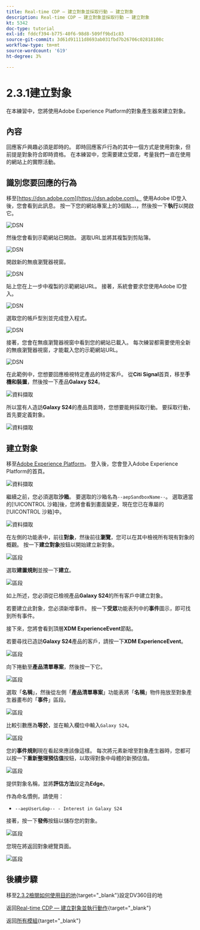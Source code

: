 ```yaml
---
title: Real-time CDP — 建立對象並採取行動 — 建立對象
description: Real-time CDP — 建立對象並採取行動 — 建立對象
kt: 5342
doc-type: tutorial
exl-id: fddcf394-b775-40f6-98d8-509ff9bd1c83
source-git-commit: 3d61d91111d8693ab031fbd7b26706c02818108c
workflow-type: tm+mt
source-wordcount: '619'
ht-degree: 3%

---
```


# 2.3.1建立對象

在本練習中，您將使用Adobe Experience Platform的對象產生器來建立對象。

## 內容

回應客戶興趣必須是即時的。 即時回應客戶行為的其中一個方式是使用對象，但前提是對象符合即時資格。 在本練習中，您需要建立受眾，考量我們一直在使用的網站上的實際活動。

## 識別您要回應的行為

移至[https://dsn.adobe.com](https://dsn.adobe.com)。 使用Adobe ID登入後，您會看到此訊息。 按一下您的網站專案上的3個點&#x200B;**...**，然後按一下&#x200B;**執行**&#x200B;以開啟它。

![DSN](./../../datacollection/dc1.1/images/web8.png)

然後您會看到示範網站已開啟。 選取URL並將其複製到剪貼簿。

![DSN](../../../getting-started/gettingstarted/images/web3.png)

開啟新的無痕瀏覽器視窗。

![DSN](../../../getting-started/gettingstarted/images/web4.png)

貼上您在上一步中複製的示範網站URL。 接著，系統會要求您使用Adobe ID登入。

![DSN](../../../getting-started/gettingstarted/images/web5.png)

選取您的帳戶型別並完成登入程式。

![DSN](../../../getting-started/gettingstarted/images/web6.png)

接著，您會在無痕瀏覽器視窗中看到您的網站已載入。 每次練習都需要使用全新的無痕瀏覽器視窗，才能載入您的示範網站URL。

![DSN](../../../getting-started/gettingstarted/images/web7.png)

在此範例中，您想要回應檢視特定產品的特定客戶。
從&#x200B;**Citi Signal**&#x200B;首頁，移至&#x200B;**手機和裝置**，然後按一下產品&#x200B;**Galaxy S24**。

![資料擷取](./images/homegalaxy.png)

所以當有人造訪&#x200B;**Galaxy S24**&#x200B;的產品頁面時，您想要能夠採取行動。 要採取行動，首先要定義對象。

![資料擷取](./images/homegalaxy1.png)

## 建立對象

移至[Adobe Experience Platform](https://experience.adobe.com/platform)。 登入後，您會登入Adobe Experience Platform的首頁。

![資料擷取](./../../../../modules/delivery-activation/datacollection/dc1.2/images/home.png)

繼續之前，您必須選取&#x200B;**沙箱**。 要選取的沙箱名為``--aepSandboxName--``。 選取適當的[!UICONTROL 沙箱]後，您將會看到畫面變更，現在您已在專屬的[!UICONTROL 沙箱]中。

![資料擷取](./../../../../modules/delivery-activation/datacollection/dc1.2/images/sb1.png)

在左側的功能表中，前往&#x200B;**對象**，然後前往&#x200B;**瀏覽**，您可以在其中檢視所有現有對象的概觀。 按一下&#x200B;**建立對象**&#x200B;按鈕以開始建立新對象。

![區段](./images/menuseg.png)

選取&#x200B;**建置規則**&#x200B;並按一下&#x200B;**建立**。

![區段](./images/menuseg1.png)

如上所述，您必須從已檢視產品&#x200B;**Galaxy S24**&#x200B;的所有客戶中建立對象。

若要建立此對象，您必須新增事件。 按一下&#x200B;**受眾**&#x200B;功能表列中的&#x200B;**事件**&#x200B;圖示，即可找到所有事件。

接下來，您將會看到頂層&#x200B;**XDM ExperienceEvent**&#x200B;節點。

若要尋找已造訪&#x200B;**Galaxy S24**&#x200B;產品的客戶，請按一下&#x200B;**XDM ExperienceEvent**。

![區段](./images/findee.png)

向下捲動至&#x200B;**產品清單專案**，然後按一下它。

![區段](./images/see.png)

選取「**名稱**」，然後從左側「**產品清單專案**」功能表將「**名稱**」物件拖放至對象產生器畫布的「**事件**」區段。

![區段](./images/eewebpdtlname1.png)

比較引數應為&#x200B;**等於**，並在輸入欄位中輸入`Galaxy S24`。

![區段](./images/pv.png)

您的&#x200B;**事件規則**&#x200B;現在看起來應該像這樣。 每次將元素新增至對象產生器時，您都可以按一下&#x200B;**重新整理預估值**&#x200B;按鈕，以取得對象中母體的新預估值。

![區段](./images/ldap4.png)

提供對象名稱，並將&#x200B;**評估方法**&#x200B;設定為&#x200B;**Edge**。

作為命名慣例，請使用：

- `--aepUserLdap-- - Interest in Galaxy S24`

接著，按一下&#x200B;**發佈**&#x200B;按鈕以儲存您的對象。

![區段](./images/segmentname.png)

您現在將返回對象總覽頁面。

![區段](./images/savedsegment.png)

## 後續步驟

移至[2.3.2檢閱如何使用目的地](./ex2.md){target="_blank"}設定DV360目的地

返回[Real-time CDP — 建立對象並執行動作](./real-time-cdp-build-a-segment-take-action.md){target="_blank"}

返回[所有模組](./../../../../overview.md){target="_blank"}
